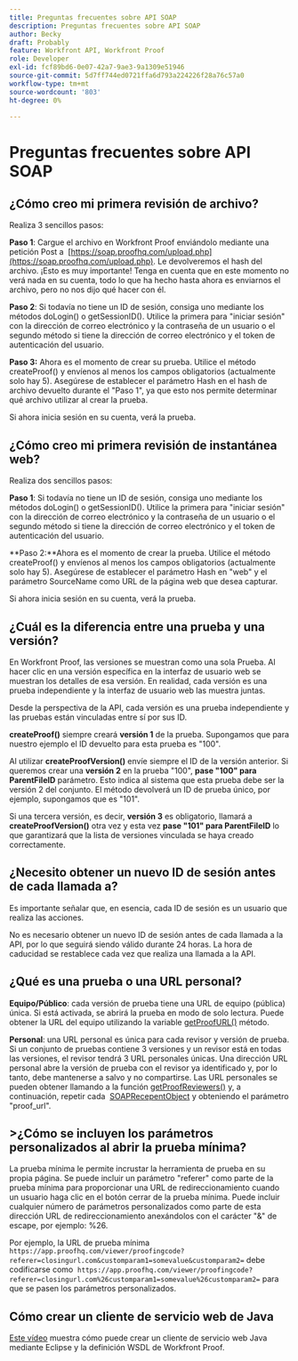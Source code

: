 ```yaml
---
title: Preguntas frecuentes sobre API SOAP
description: Preguntas frecuentes sobre API SOAP
author: Becky
draft: Probably
feature: Workfront API, Workfront Proof
role: Developer
exl-id: fcf89bd6-0e07-42a7-9ae3-9a1309e51946
source-git-commit: 5d7ff744ed0721ffa6d793a224226f28a76c57a0
workflow-type: tm+mt
source-wordcount: '803'
ht-degree: 0%

---
```


# Preguntas frecuentes sobre API SOAP

## ¿Cómo creo mi primera revisión de archivo?

Realiza 3 sencillos pasos:

**Paso 1**: Cargue el archivo en Workfront Proof enviándolo mediante una petición Post a  [https://soap.proofhq.com/upload.php](https://soap.proofhq.com/upload.php). Le devolveremos el hash del archivo. ¡Esto es muy importante! Tenga en cuenta que en este momento no verá nada en su cuenta, todo lo que ha hecho hasta ahora es enviarnos el archivo, pero no nos dijo qué hacer con él.

**Paso 2**: Si todavía no tiene un ID de sesión, consiga uno mediante los métodos doLogin() o getSessionID(). Utilice la primera para &quot;iniciar sesión&quot; con la dirección de correo electrónico y la contraseña de un usuario o el segundo método si tiene la dirección de correo electrónico y el token de autenticación del usuario.

**Paso 3:** Ahora es el momento de crear su prueba. Utilice el método createProof() y envíenos al menos los campos obligatorios (actualmente solo hay 5). Asegúrese de establecer el parámetro Hash en el hash de archivo devuelto durante el &quot;Paso 1&quot;, ya que esto nos permite determinar qué archivo utilizar al crear la prueba.

Si ahora inicia sesión en su cuenta, verá la prueba.

## ¿Cómo creo mi primera revisión de instantánea web?

Realiza dos sencillos pasos:

**Paso 1**: Si todavía no tiene un ID de sesión, consiga uno mediante los métodos doLogin() o getSessionID(). Utilice la primera para &quot;iniciar sesión&quot; con la dirección de correo electrónico y la contraseña de un usuario o el segundo método si tiene la dirección de correo electrónico y el token de autenticación del usuario.

**Paso 2:**Ahora es el momento de crear la prueba. Utilice el método createProof() y envíenos al menos los campos obligatorios (actualmente solo hay 5). Asegúrese de establecer el parámetro Hash en &quot;web&quot; y el parámetro SourceName como URL de la página web que desea capturar.

Si ahora inicia sesión en su cuenta, verá la prueba.

## ¿Cuál es la diferencia entre una prueba y una versión?

En Workfront Proof, las versiones se muestran como una sola Prueba. Al hacer clic en una versión específica en la interfaz de usuario web se muestran los detalles de esa versión. En realidad, cada versión es una prueba independiente y la interfaz de usuario web las muestra juntas.

Desde la perspectiva de la API, cada versión es una prueba independiente y las pruebas están vinculadas entre sí por sus ID.

**createProof()** siempre creará **versión 1** de la prueba. Supongamos que para nuestro ejemplo el ID devuelto para esta prueba es &quot;100&quot;.

Al utilizar **createProofVersion()** envíe siempre el ID de la versión anterior. Si queremos crear una **versión 2** en la prueba &quot;100&quot;, **pase &quot;100&quot; para ParentFileID** parámetro. Esto indica al sistema que esta prueba debe ser la versión 2 del conjunto. El método devolverá un ID de prueba único, por ejemplo, supongamos que es &quot;101&quot;.

Si una tercera versión, es decir, **versión 3** es obligatorio, llamará a **createProofVersion()** otra vez y esta vez **pase &quot;101&quot; para ParentFileID** lo que garantizará que la lista de versiones vinculada se haya creado correctamente.

## ¿Necesito obtener un nuevo ID de sesión antes de cada llamada a?

Es importante señalar que, en esencia, cada ID de sesión es un usuario que realiza las acciones. 

No es necesario obtener un nuevo ID de sesión antes de cada llamada a la API, por lo que seguirá siendo válido durante 24 horas. La hora de caducidad se restablece cada vez que realiza una llamada a la API.

## ¿Qué es una prueba o una URL personal?

**Equipo/Público**: cada versión de prueba tiene una URL de equipo (pública) única. Si está activada, se abrirá la prueba en modo de solo lectura. Puede obtener la URL del equipo utilizando la variable [getProofURL()](https://api.proofhq.com/home/proofs/getproofurl.html) método.

**Personal**: una URL personal es única para cada revisor y versión de prueba. Si un conjunto de pruebas contiene 3 versiones y un revisor está en todas las versiones, el revisor tendrá 3 URL personales únicas. Una dirección URL personal abre la versión de prueba con el revisor ya identificado y, por lo tanto, debe mantenerse a salvo y no compartirse. Las URL personales se pueden obtener llamando a la función [getProofReviewers()](https://api.proofhq.com/home/proofs/getproofreviewers.html) y, a continuación, repetir cada  [SOAPRecepentObject](https://api.proofhq.com/home/objects/soaprecipientobject.html) y obteniendo el parámetro &quot;proof_url&quot;.

## >¿Cómo se incluyen los parámetros personalizados al abrir la prueba mínima?

La prueba mínima le permite incrustar la herramienta de prueba en su propia página. Se puede incluir un parámetro &quot;referer&quot; como parte de la prueba mínima para proporcionar una URL de redireccionamiento cuando un usuario haga clic en el botón cerrar de la prueba mínima. Puede incluir cualquier número de parámetros personalizados como parte de esta dirección URL de redireccionamiento anexándolos con el carácter &quot;&amp;&quot; de escape, por ejemplo: %26.

Por ejemplo, la URL de prueba mínima
`https://app.proofhq.com/viewer/proofingcode?referer=closingurl.com&customparam1=somevalue&customparam2=` debe codificarse como 
`https://app.proofhq.com/viewer/proofingcode?referer=closingurl.com%26customparam1=somevalue%26customparam2=` para que se pasen los parámetros personalizados.

## Cómo crear un cliente de servicio web de Java

[Este vídeo](https://screencast.com/t/xsSNrqs5b) muestra cómo puede crear un cliente de servicio web Java mediante Eclipse y la definición WSDL de Workfront Proof.

